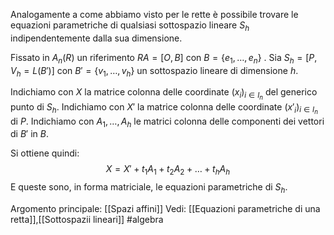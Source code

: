 
Analogamente a come abbiamo visto per le rette è possibile trovare le equazioni parametriche di qualsiasi sottospazio lineare $S_{h}$ indipendentemente dalla sua dimensione.

Fissato in $A_{n}(R)$ un riferimento $RA=[O,B]$ con $B=\{e_{1},\ldots,e_{n}\}$ .
Sia $S_{h}=[P,V_{h}=L(B')]$ con $B'=\{v_{1},\ldots,v_{h}\}$ un sottospazio lineare di dimensione $h$.

Indichiamo con $X$ la matrice colonna delle coordinate $(x_{i})_{i\in I_{n}}$ del generico punto di $S_{h}$.
Indichiamo con $X'$ la matrice colonna delle coordinate $(x'_{i})_{i\in I_{n}}$ di $P$.
Indichiamo con $A_{1},\ldots,A_{h}$ le matrici colonna delle componenti dei vettori di $B'$ in $B$.

Si ottiene quindi:$$X=X'+t_{1}A_{1}+t_{2}A_{2}+\ldots+t_{h}A_{h}$$
E queste sono, in forma matriciale, le equazioni parametriche di $S_{h}$.

Argomento principale: [[Spazi affini]]
Vedi: [[Equazioni parametriche di una retta]],[[Sottospazii lineari]]
#algebra 
